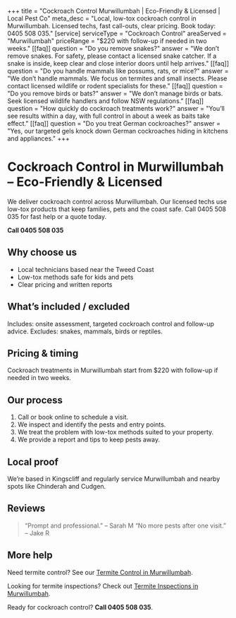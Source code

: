 +++
title = "Cockroach Control Murwillumbah | Eco-Friendly & Licensed | Local Pest Co"
meta_desc = "Local, low-tox cockroach control in Murwillumbah. Licensed techs, fast call-outs, clear pricing. Book today: 0405 508 035."
[service]
serviceType = "Cockroach Control"
areaServed = "Murwillumbah"
priceRange = "$220 with follow-up if needed in two weeks."
[[faq]]
question = "Do you remove snakes?"
answer = "We don’t remove snakes. For safety, please contact a licensed snake catcher. If a snake is inside, keep clear and close interior doors until help arrives."
[[faq]]
question = "Do you handle mammals like possums, rats, or mice?"
answer = "We don’t handle mammals. We focus on termites and small insects. Please contact licensed wildlife or rodent specialists for these."
[[faq]]
question = "Do you remove birds or bats?"
answer = "We don’t manage birds or bats. Seek licensed wildlife handlers and follow NSW regulations."
[[faq]]
question = "How quickly do cockroach treatments work?"
answer = "You’ll see results within a day, with full control in about a week as baits take effect."
[[faq]]
question = "Do you treat German cockroaches?"
answer = "Yes, our targeted gels knock down German cockroaches hiding in kitchens and appliances."
+++

# Cockroach Control in Murwillumbah – Eco-Friendly & Licensed

We deliver cockroach control across Murwillumbah. Our licensed techs use low-tox
products that keep families, pets and the coast safe. Call 0405 508 035 for fast
help or a quote today.

**Call 0405 508 035**

## Why choose us

- Local technicians based near the Tweed Coast
- Low-tox methods safe for kids and pets
- Clear pricing and written reports

## What’s included / excluded

Includes: onsite assessment, targeted cockroach control and follow-up advice. Excludes: snakes, mammals, birds or reptiles.

## Pricing & timing

Cockroach treatments in Murwillumbah start from $220 with follow-up if needed in two weeks.

## Our process

1. Call or book online to schedule a visit.
2. We inspect and identify the pests and entry points.
3. We treat the problem with low-tox methods suited to your property.
4. We provide a report and tips to keep pests away.

## Local proof

We’re based in Kingscliff and regularly service Murwillumbah and nearby spots like Chinderah and Cudgen.

## Reviews

> “Prompt and professional.” – Sarah M
> “No more pests after one visit.” – Jake R

## More help

Need termite control? See our [Termite Control in Murwillumbah](/termite-control-murwillumbah/).

Looking for termite inspections? Check out [Termite Inspections in Murwillumbah](/termite-inspections-murwillumbah/).

Ready for cockroach control? **Call 0405 508 035**.
